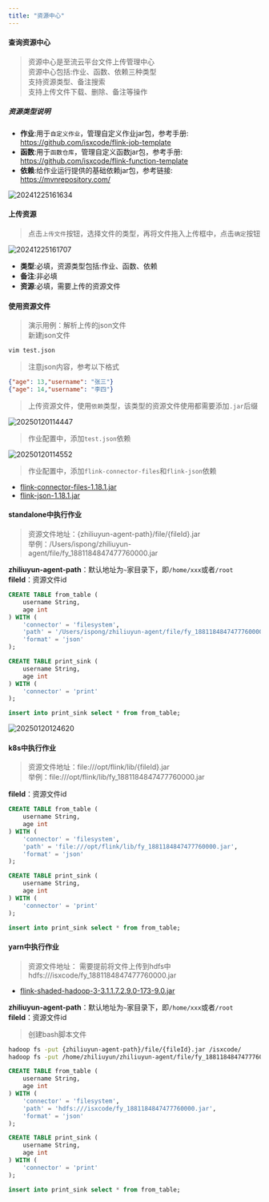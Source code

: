 ```yaml
---
title: "资源中心"
---
```


#### 查询资源中心

> 资源中心是至流云平台文件上传管理中心   
> 资源中心包括:作业、函数、依赖三种类型   
> 支持资源类型、备注搜索   
> 支持上传文件下载、删除、备注等操作

##### 资源类型说明

- **作业**:用于`自定义作业`，管理自定义作业jar包，参考手册: https://github.com/isxcode/flink-job-template 
- **函数**:用于`函数仓库`，管理自定义函数jar包，参考手册: https://github.com/isxcode/flink-function-template 
- **依赖**:给作业运行提供的基础依赖jar包，参考链接: https://mvnrepository.com/

![20241225161634](https://img.isxcode.com/picgo/20241225161634.png)

#### 上传资源

> 点击`上传文件`按钮，选择文件的类型，再将文件拖入上传框中，点击`确定`按钮

![20241225161707](https://img.isxcode.com/picgo/20241225161707.png)

- **类型**:必填，资源类型包括:作业、函数、依赖 
- **备注**:非必填 
- **资源**:必填，需要上传的资源文件

#### 使用资源文件

> 演示用例：解析上传的json文件  
> 新建json文件

```bash
vim test.json
```

> 注意json内容，参考以下格式

```json
{"age": 13,"username": "张三"}
{"age": 14,"username": "李四"}
```

> 上传资源文件，使用`依赖`类型，该类型的资源文件使用都需要添加`.jar`后缀

![20250120114447](https://img.isxcode.com/picgo/20250120114447.png)

> 作业配置中，添加`test.json`依赖

![20250120114552](https://img.isxcode.com/picgo/20250120114552.png)

> 作业配置中，添加`flink-connector-files`和`flink-json`依赖

- [flink-connector-files-1.18.1.jar](https://repo1.maven.org/maven2/org/apache/flink/flink-connector-files/1.18.1/flink-connector-files-1.18.1.jar)
- [flink-json-1.18.1.jar](https://repo1.maven.org/maven2/org/apache/flink/flink-json/1.18.1/flink-json-1.18.1.jar)

#### standalone中执行作业

> 资源文件地址：{zhiliuyun-agent-path}/file/{fileId}.jar  
> 举例：/Users/ispong/zhiliuyun-agent/file/fy_1881184847477760000.jar      

**zhiliuyun-agent-path**：默认地址为`~`家目录下，即`/home/xxx`或者`/root`  
**fileId**：资源文件id

```sql
CREATE TABLE from_table (
    username String,
    age int
) WITH (
    'connector' = 'filesystem',
    'path' = '/Users/ispong/zhiliuyun-agent/file/fy_1881184847477760000.jar',
    'format' = 'json'
);

CREATE TABLE print_sink ( 
    username String,
    age int
) WITH ( 
    'connector' = 'print' 
);

insert into print_sink select * from from_table;
```

![20250120124620](https://img.isxcode.com/picgo/20250120124620.png)

#### k8s中执行作业

> 资源文件地址：file:///opt/flink/lib/{fileId}.jar  
> 举例：file:///opt/flink/lib/fy_1881184847477760000.jar  

**fileId**：资源文件id  

```sql
CREATE TABLE from_table (
    username String,
    age int
) WITH (
    'connector' = 'filesystem',
    'path' = 'file:///opt/flink/lib/fy_1881184847477760000.jar',
    'format' = 'json'
);

CREATE TABLE print_sink ( 
    username String,
    age int
) WITH ( 
    'connector' = 'print' 
);

insert into print_sink select * from from_table;
```

#### yarn中执行作业

> 资源文件地址：
> 需要提前将文件上传到hdfs中   
> hdfs:///isxcode/fy_1881184847477760000.jar  

- [flink-shaded-hadoop-3-3.1.1.7.2.9.0-173-9.0.jar](https://repository.cloudera.com/artifactory/cloudera-repos/org/apache/flink/flink-shaded-hadoop-3/3.1.1.7.2.9.0-173-9.0/flink-shaded-hadoop-3-3.1.1.7.2.9.0-173-9.0.jar)

**zhiliuyun-agent-path**：默认地址为`~`家目录下，即`/home/xxx`或者`/root`  
**fileId**：资源文件id

> 创建bash脚本文件

```bash
hadoop fs -put {zhiliuyun-agent-path}/file/{fileId}.jar /isxcode/
hadoop fs -put /home/zhiliuyun/zhiliuyun-agent/file/fy_1881184847477760000.jar /isxcode/
```

```sql
CREATE TABLE from_table (
    username String,
    age int
) WITH (
    'connector' = 'filesystem',
    'path' = 'hdfs:///isxcode/fy_1881184847477760000.jar',
    'format' = 'json'
);

CREATE TABLE print_sink ( 
    username String,
    age int
) WITH ( 
    'connector' = 'print' 
);

insert into print_sink select * from from_table;
```